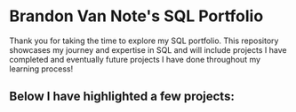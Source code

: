 # Brandon Van Note's SQL Portfolio
Thank you for taking the time to explore my SQL portfolio. This repository showcases my journey and expertise in SQL and will include projects I have completed and eventually future projects I have done throughout my learning process!
## Below I have highlighted a few projects:
